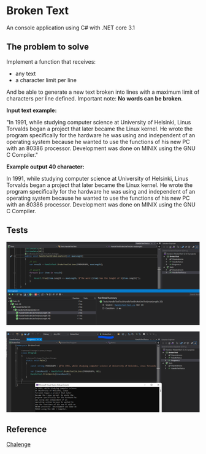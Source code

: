 # Broken Text
An console application using C# with .NET core 3.1

## The problem to solve

Implement a function that receives:

- any text
- a character limit per line

And be able to generate a new text broken into lines with a maximum limit of characters per line defined. 
Important note: **No words can be broken**.

**Input text example:**

"In 1991, while studying computer science at University of Helsinki, Linus Torvalds began a project that later became the Linux kernel. He wrote the program specifically for the hardware he was using and independent of an operating system because he wanted to use the functions of his new PC with an 80386 processor. Development was done on MINIX using the GNU C Compiler."

**Example output 40 character:**

In 1991, while studying computer science
at University of Helsinki, Linus
Torvalds began a project that later
became the Linux kernel. He wrote the
program specifically for the hardware he
was using and independent of an
operating system because he wanted to
use the functions of his new PC with an
80386 processor. Development was done on
MINIX using the GNU C Compiler.

## Tests

![tests](Imgs/tests.png)

![tests](Imgs/run.png)

## Reference

[Chalenge](https://github.com/VigilTech/backend-challenge)
